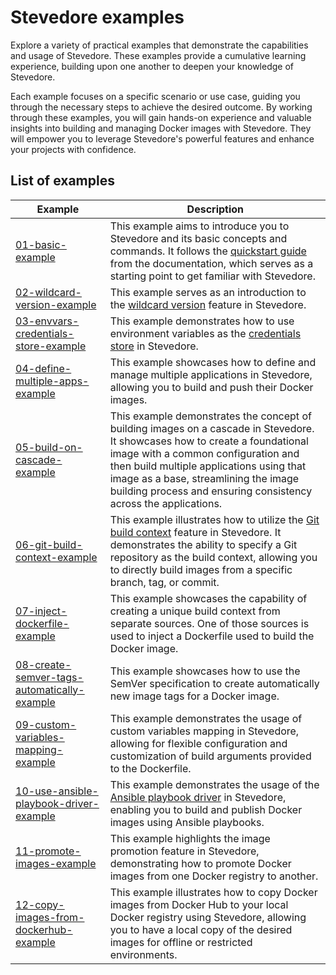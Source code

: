 # Stevedore examples

Explore a variety of practical examples that demonstrate the capabilities and usage of Stevedore. These examples provide a cumulative learning experience, building upon one another to deepen your knowledge of Stevedore. 

Each example focuses on a specific scenario or use case, guiding you through the necessary steps to achieve the desired outcome. By working through these examples, you will gain hands-on experience and valuable insights into building and managing Docker images with Stevedore. They will empower you to leverage Stevedore's powerful features and enhance your projects with confidence.

## List of examples
| Example | Description |
|---|---|
| [01-basic-example](https://github.com/gostevedore/stevedore/tree/main/examples/01-basic-example) | This example aims to introduce you to Stevedore and its basic concepts and commands. It follows the [quickstart guide](https://gostevedore.github.io/docs/getting-started/quickstart/) from the documentation, which serves as a starting point to get familiar with Stevedore. |
| [02-wildcard-version-example](https://github.com/gostevedore/stevedore/tree/main/examples/02-wildcard-version-example) | This example serves as an introduction to the [wildcard version](https://gostevedore.github.io/docs/getting-started/concepts/#wildcard-version) feature in Stevedore. |
| [03-envvars-credentials-store-example](https://github.com/gostevedore/stevedore/tree/main/examples/03-envvars-credentials-store-example)| This example demonstrates how to use environment variables as the [credentials store](https://gostevedore.github.io/docs/reference-guide/credentials/credentials-store/) in Stevedore. |
| [04-define-multiple-apps-example](https://github.com/gostevedore/stevedore/tree/main/examples/04-multiple-apps-example)| This example showcases how to define and manage multiple applications in Stevedore, allowing you to build and push their Docker images. |
| [05-build-on-cascade-example](https://github.com/gostevedore/stevedore/tree/main/examples/05-build-on-cascade-example)| This example demonstrates the concept of building images on a cascade in Stevedore. It showcases how to create a foundational image with a common configuration and then build multiple applications using that image as a base, streamlining the image building process and ensuring consistency across the applications. |
| [06-git-build-context-example](https://github.com/gostevedore/stevedore/tree/main/examples/06-git-build-context-example)| This example  illustrates how to utilize the [Git build context](https://gostevedore.github.io/docs/reference-guide/builder/docker/#git-context) feature in Stevedore. It demonstrates the ability to specify a Git repository as the build context, allowing you to directly build images from a specific branch, tag, or commit. |
| [07-inject-dockerfile-example](https://github.com/gostevedore/stevedore/tree/main/examples/07-inject-dockerfile-example)| This example showcases the capability of creating a unique build context from separate sources. One of those sources is used to inject a Dockerfile used to build the Docker image. |
| [08-create-semver-tags-automatically-example](https://github.com/gostevedore/stevedore/tree/main/examples/08-create-semver-tags-automatically-example)| This example showcases how to use the SemVer specification to create automatically new image tags for a Docker image. |
| [09-custom-variables-mapping-example](https://github.com/gostevedore/stevedore/tree/main/examples/09-custom-variables-mapping-example)| This example demonstrates the usage of custom variables mapping in Stevedore, allowing for flexible configuration and customization of build arguments provided to the Dockerfile. |
| [10-use-ansible-playbook-driver-example](https://github.com/gostevedore/stevedore/tree/main/examples/10-use-ansible-playbook-driver-example)| This example demonstrates the usage of the [Ansible playbook driver](https://gostevedore.github.io/docs/reference-guide/driver/ansible-playbook/) in Stevedore, enabling you to build and publish Docker images using Ansible playbooks. |
| [11-promote-images-example](https://github.com/gostevedore/stevedore/tree/main/examples/11-promote-images-example)| This example highlights the image promotion feature in Stevedore, demonstrating how to promote Docker images from one Docker registry to another. |
| [12-copy-images-from-dockerhub-example](https://github.com/gostevedore/stevedore/tree/main/examples/2-copy-images-from-dockerhub-example)| This example illustrates how to copy Docker images from Docker Hub to your local Docker registry using Stevedore, allowing you to have a local copy of the desired images for offline or restricted environments. |
